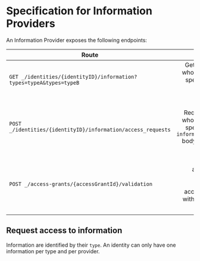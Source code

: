 # Specification for Information Providers

An Information Provider exposes the following endpoints:

| Route | Description | Authentication | Returns |
| ----- | ----------: | -------------: | ------: |
| `GET _/identities/{identityID}/information?types=typeA&types=typeB` | Get information whose types are specified in the `types` query parameter. | JWT token in `Authorization: Bearer <token>` header | Array of information. |
| `POST _/identities/{identityID}/information/access_requests` | Request access whose types are specified in the `information_types` body parameter. | JWT token in `Authorization: Bearer <token>` header | The access request challenge (with random string inside). |
| `POST _/access-grants/{accessGrantId}/validation` | Validate an access grant create when making an access_request with a `signature` in body. | None | The validation response (and access token for `IMMEDIATE` access). |

## Request access to information

Information are identified by their `type`. An identity can only have one information per type and per provider.

